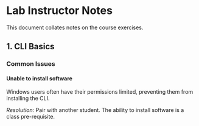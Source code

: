 # Lab Instructor Notes

This document collates notes on the course exercises.

## 1. CLI Basics

### Common Issues

#### Unable to install software

Windows users often have their permissions limited, preventing them from installing the CLI.

_Resolution:_ Pair with another student. The ability to install software is a class pre-requisite.